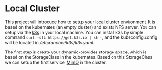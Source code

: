 # Local Cluster #
This project will introduce how to setup your local cluster environment. It is based
on the kubernates (an empty cluster) and exists NFS server. You can setup via the [k3s][0]
in your local machine. You can install k3s by simple command `curl -sfL https://get.k3s.io | sh -`,
and the kubeconfig.config will be located in */etc/rancher/k3s/k3s.yaml*.


The first step is create your dynamic-provides storage space, which is based on the
StorageClass in the kubernates. Based on this StorageClass we can setup the first service:
[MinIO][1] in the cluster.


[0]: https://k3s.io/
[1]: https://min.io/
